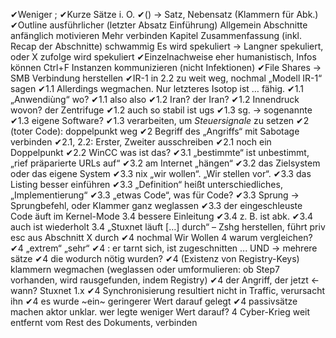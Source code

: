 ✔Weniger ;
✔Kurze Sätze i. O.
✔() -> Satz, Nebensatz (Klammern für Abk.)
✔Outline ausführlicher (letzter Absatz Einführung)
Allgemein Abschnitte anfänglich motivieren
Mehr verbinden
Kapitel Zusammenfassung (inkl. Recap der Abschnitte)
schwammig
Es wird spekuliert -> Langner spekuliert, oder X zufolge wird spekuliert
✔Einzelnachweise eher humanistisch, Infos können Ctrl+F
Instanzen kommunizieren (nicht Infektionen)
✔File Shares -> SMB Verbindung herstellen
✔IR-1 in 2.2 zu weit weg, nochmal „Modell IR-1“ sagen
✔1.1 Allerdings wegmachen. Nur letzteres Isotop ist … fähig.
✔1.1 „Anwendiùng“ wo?
✔1.1 also also
✔1.2 Iran? der Iran?
✔1.2 Innendruck wovon? der Zentrifuge
✔1.2 auch so stabil ist ugs
✔1.3 sg. -> sogenannte
✔1.3 eigene Software?
✔1.3 verarbeiten, um _Steuersignale_ zu setzen
✔2 (toter Code): doppelpunkt weg
✔2 Begriff des „Angriffs“ mit Sabotage verbinden
✔2.1, 2.2: Erster, Zweiter ausschreiben
✔2.1 noch ein Doppelpunkt
✔2.2 WinCC was ist das?
✔3.1 „bestimmte“ ist unbestimmt, „rief präparierte URLs auf“
✔3.2 am Internet „hängen“
✔3.2 das Zielsystem oder das eigene System
✔3.3 nix „wir wollen“. „Wir stellen vor“.
✔3.3 das Listing besser einführen
✔3.3 „Definition“ heißt unterschiedliches, „Implementierung“
✔3.3 „etwas Code“, was für Code?
✔3.3 Sprung -> Sprungbefehl, oder Klammer ganz weglassen
✔3.3 der eingeschleuste Code äuft im Kernel-Mode
3.4 bessere Einleitung
✔3.4 z. B. ist abk.
✔3.4 auch ist wiederholt
3.4 „Stuxnet läuft […] durch“ – Zshg herstellen, führt priv esc aus Abschnitt X durch
✔4 nochmal Wir Wollen
4 warum vergleichen?
✔4 „extrem“ „sehr“
✔4 : er tarnt sich, ist zugeschnitten ... UND -> mehrere sätze
✔4 die wodurch nötig wurden?
✔4 (Existenz von Registry-Keys) klammern wegmachen (weglassen oder umformulieren: ob Step7 vorhanden, wird rausgefunden, indem Registry)
✔4 der Angriff, der jetzt <- wann? Stuxnet 1.x
✔4 Synchronisierung resultiert nicht in Traffic, verursacht ihn
✔4 es wurde ~ein~ geringerer Wert darauf gelegt
✔4 passivsätze machen aktor unklar. wer legte weniger Wert darauf?
4 Cyber-Krieg weit entfernt vom Rest des Dokuments, verbinden
